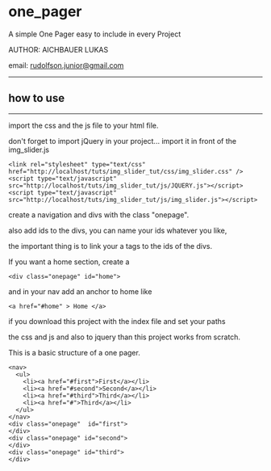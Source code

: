 # one_pager

A simple One Pager easy to include in every Project

AUTHOR: AICHBAUER LUKAS

email: rudolfson.junior@gmail.com

***

## how to use

***

import the css and the js file to your html file.

don't forget to import jQuery in your project... import it in front of the img_slider.js

    <link rel="stylesheet" type="text/css" href="http://localhost/tuts/img_slider_tut/css/img_slider.css" />
    <script type="text/javascript" src="http://localhost/tuts/img_slider_tut/js/JQUERY.js"></script>
    <script type="text/javascript" src="http://localhost/tuts/img_slider_tut/js/img_slider.js"></script>

create a navigation and divs with the class "onepage".

also add ids to the divs, you can name your ids whatever you like,

the important thing is to link your a tags to the ids of the divs.

If you want a home section, create a 

    <div class="onepage" id="home">

and in your nav add an anchor to home like

    <a href="#home" > Home </a>

if you download this project with the index file and set your paths

the css and js and also to jquery than this project works from scratch.


This is a basic structure of a one pager. 

    <nav>
      <ul>
        <li><a href="#first">First</a></li>
        <li><a href="#second">Second</a></li>
        <li><a href="#third">Third</a></li>
        <li><a href="#">Third</a></li>
      </ul>
    </nav>
    <div class="onepage"  id="first">
    </div>
    <div class="onepage" id="second">
    </div>
    <div class="onepage" id="third">
    </div>
